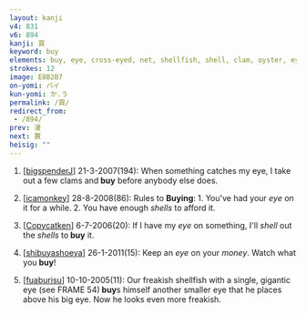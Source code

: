 ```yaml
---
layout: kanji
v4: 831
v6: 894
kanji: 買
keyword: buy
elements: buy, eye, cross-eyed, net, shellfish, shell, clam, oyster, eye, animal legs, eight
strokes: 12
image: E8B2B7
on-yomi: バイ
kun-yomi: か.う
permalink: /買/
redirect_from:
 - /894/
prev: 漫
next: 置
heisig: ""
---
```


1) [<a href="http://kanji.koohii.com/profile/bigspenderJ">bigspenderJ</a>] 21-3-2007(194): When something catches my eye, I take out a few clams and<strong> buy</strong> before anybody else does.

2) [<a href="http://kanji.koohii.com/profile/icamonkey">icamonkey</a>] 28-8-2008(86): Rules to <strong>Buying</strong>: 1. You&#039;ve had your <em>eye</em> on it for a while. 2. You have enough <em>shells</em> to afford it.

3) [<a href="http://kanji.koohii.com/profile/Copycatken">Copycatken</a>] 6-7-2006(20): If I have my <em>eye</em> on something, I&#039;ll <em>shell</em> out the <em>shells</em> to<strong> buy</strong> it.

4) [<a href="http://kanji.koohii.com/profile/shibuyashoeya">shibuyashoeya</a>] 26-1-2011(15): Keep an <em>eye</em> on your <em>money</em>. Watch what you<strong> buy</strong>!

5) [<a href="http://kanji.koohii.com/profile/fuaburisu">fuaburisu</a>] 10-10-2005(11): Our freakish shellfish with a single, gigantic eye (see FRAME 54)<strong> buy</strong>s himself another smaller eye that he places above his big eye. Now he looks even more freakish.

